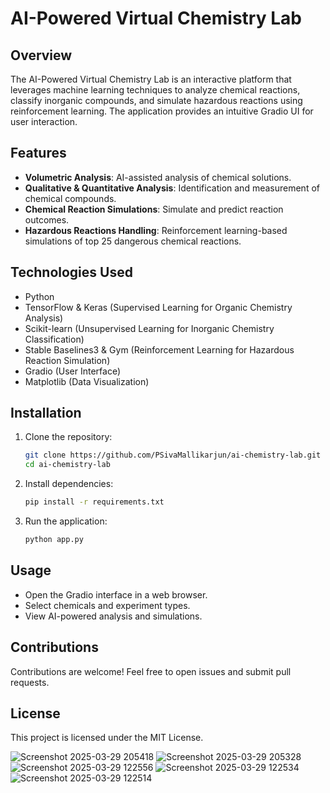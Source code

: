 # AI-Powered Virtual Chemistry Lab

## Overview
The AI-Powered Virtual Chemistry Lab is an interactive platform that leverages machine learning techniques to analyze chemical reactions, classify inorganic compounds, and simulate hazardous reactions using reinforcement learning. The application provides an intuitive Gradio UI for user interaction.

## Features
- **Volumetric Analysis**: AI-assisted analysis of chemical solutions.
- **Qualitative & Quantitative Analysis**: Identification and measurement of chemical compounds.
- **Chemical Reaction Simulations**: Simulate and predict reaction outcomes.
- **Hazardous Reactions Handling**: Reinforcement learning-based simulations of top 25 dangerous chemical reactions.

## Technologies Used
- Python
- TensorFlow & Keras (Supervised Learning for Organic Chemistry Analysis)
- Scikit-learn (Unsupervised Learning for Inorganic Chemistry Classification)
- Stable Baselines3 & Gym (Reinforcement Learning for Hazardous Reaction Simulation)
- Gradio (User Interface)
- Matplotlib (Data Visualization)

## Installation
1. Clone the repository:
   ```sh
   git clone https://github.com/PSivaMallikarjun/ai-chemistry-lab.git
   cd ai-chemistry-lab
   ```
2. Install dependencies:
   ```sh
   pip install -r requirements.txt
   ```
3. Run the application:
   ```sh
   python app.py
   ```

## Usage
- Open the Gradio interface in a web browser.
- Select chemicals and experiment types.
- View AI-powered analysis and simulations.

## Contributions
Contributions are welcome! Feel free to open issues and submit pull requests.

## License
This project is licensed under the MIT License.

![Screenshot 2025-03-29 205418](https://github.com/user-attachments/assets/75eb0a5f-eb30-4978-ba41-a21c8df0b5a2)
![Screenshot 2025-03-29 205328](https://github.com/user-attachments/assets/125eeb02-9efd-409c-9186-865fc8054ce2)
![Screenshot 2025-03-29 122556](https://github.com/user-attachments/assets/046b7781-7111-4bbc-8fbf-1d2a605bb687)
![Screenshot 2025-03-29 122534](https://github.com/user-attachments/assets/89106d18-4ece-49da-ad15-8e37f7569887)
![Screenshot 2025-03-29 122514](https://github.com/user-attachments/assets/86b7bf84-7f9b-4a07-89bc-57b57d536052)
